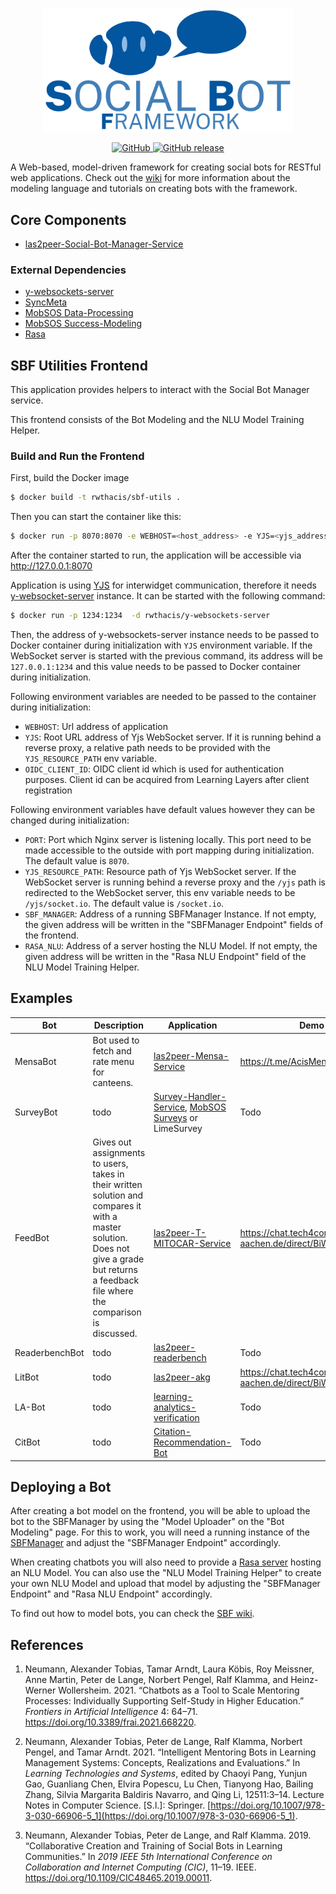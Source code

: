 <p align="center">
  <img src="Logos/sbf-logo.svg" width=400px/>
</p>
<p align="center">
        <a href="https://github.com/rwth-acis/Social-Bot-Framework/blob/master/LICENSE">
            <img alt="GitHub" src="https://img.shields.io/github/license/rwth-acis/Social-Bot-Framework.svg?color=blue">
        </a>
        <a href="https://github.com/rwth-acis/Social-Bot-Framework/releases">
        <img alt="GitHub release" src="https://img.shields.io/github/release/rwth-acis/Social-Bot-Framework.svg">
    </a>
</p>

A Web-based, model-driven framework for creating social bots for RESTful web applications. Check out the [wiki](https://github.com/rwth-acis/Social-Bot-Framework/wiki) for more information about the modeling language and tutorials on creating bots with the framework.

## Core Components

* [las2peer-Social-Bot-Manager-Service](https://github.com/rwth-acis/las2peer-Social-Bot-Manager-Service)

### External Dependencies

* [y-websockets-server](https://github.com/y-js/y-websockets-server)
* [SyncMeta](https://github.com/rwth-acis/syncmeta)
* [MobSOS Data-Processing](https://github.com/rwth-acis/mobsos-data-processing)
* [MobSOS Success-Modeling](https://github.com/rwth-acis/mobsos-success-modeling)
* [Rasa](https://github.com/RasaHQ/rasa.git)

## SBF Utilities Frontend

This application provides helpers to interact with the Social Bot Manager service.

This frontend consists of the Bot Modeling and the NLU Model Training Helper.

### Build and Run the Frontend

First, build the Docker image

```bash
$ docker build -t rwthacis/sbf-utils .
```

Then you can start the container like this:

```bash
$ docker run -p 8070:8070 -e WEBHOST=<host_address> -e YJS=<yjs_address> -e OIDC_CLIENT_ID=<oidc_client_id> -e RASA_NLU=<rasa_server> -e SBF_MANAGER=<sbfmanager_address> -d rwthacis/sbf-utils
```

After the container started to run, the application will be accessible via http://127.0.0.1:8070

Application is using [YJS][yjs-github] for interwidget communication, therefore it needs [y-websocket-server][y-websocket-server] instance. 
It can be started with the following command:

```bash
$ docker run -p 1234:1234  -d rwthacis/y-websockets-server
```

Then, the address of y-websockets-server instance needs to be passed to Docker container during initialization with `YJS` environment variable. If the WebSocket server is started with the previous command, its address will be `127.0.0.1:1234` and this value needs to be passed to Docker container during initialization.


Following environment variables are needed to be passed to the container during initialization:

* `WEBHOST`: Url address of application
* `YJS`: Root URL address of Yjs WebSocket server. If it is running behind a reverse proxy, a relative path needs to be provided with the `YJS_RESOURCE_PATH` env variable.
* `OIDC_CLIENT_ID`: OIDC client id which is used for authentication purposes. Client id can be acquired from Learning Layers after client registration

Following environment variables have default values however they can be changed during initialization:

* `PORT`: Port which Nginx server is listening locally. This port need to be made accessible to the outside with port mapping during initialization. The default value is `8070`.
* `YJS_RESOURCE_PATH`: Resource path of Yjs WebSocket server. If the WebSocket server is running behind a reverse proxy and the `/yjs` path is redirected to the WebSocket server, this env variable needs to be `/yjs/socket.io`. The default value is `/socket.io`.
* `SBF_MANAGER`: Address of a running SBFManager Instance. If not empty, the given address will be written in the "SBFManager Endpoint" fields of the frontend.
* `RASA_NLU`: Address of a server hosting the NLU Model. If not empty, the given address will be written in the "Rasa NLU Endpoint" field of the NLU Model Training Helper.

[yjs-github]: https://github.com/yjs/yjs
[y-websocket-server]: https://github.com/y-js/y-websockets-server


## Examples
| Bot            | Description | Application                                                                                                                                                | Demo |
| -------------- | ----------- | ---------------------------------------------------------------------------------------------------------------------------------------------------------- | ---- |
| MensaBot       | Bot used to fetch and rate menu for canteens. | [las2peer-Mensa-Service](https://github.com/rwth-acis/las2peer-Mensa-Service)                                                                              | https://t.me/AcisMensaBot |
| SurveyBot      | todo        | [Survey-Handler-Service](https://github.com/rwth-acis/Survey-Handler-Service), [MobSOS Surveys](https://github.com/rwth-acis/mobsos-surveys) or LimeSurvey | Todo |
| FeedBot        | Gives out assignments to users, takes in their written solution and compares it with a master solution. Does not give a grade but returns a feedback file where the comparison is discussed. | [las2peer-T-MITOCAR-Service](https://github.com/rwth-acis/las2peer-tmitocar-service)                                                                       | https://chat.tech4comp.dbis.rwth-aachen.de/direct/BiWi-FeedBot |
| ReaderbenchBot | todo        | [las2peer-readerbench](https://github.com/rwth-acis/las2peer-readerbench)                                                                                  | Todo |
| LitBot         | todo   | [las2peer-akg](https://github.com/rwth-acis/las2peer-akg)                                                                                                  | https://chat.tech4comp.dbis.rwth-aachen.de/direct/BiWi-LitBot |
| LA-Bot         | todo        | [learning-analytics-verification](https://github.com/rwth-acis/learning-analytics-verification)                                                            | Todo |
| CitBot         | todo        | [Citation-Recommendation-Bot](https://github.com/rwth-acis/Citation-Recommendation-Bot)                                                                    | Todo |

## Deploying a Bot

After creating a bot model on the frontend, you will be able to upload the bot to the SBFManager by using the "Model Uploader" on the "Bot Modeling" page. For this to work, you will need a running instance of the [SBFManager](https://github.com/rwth-acis/las2peer-Social-Bot-Manager-Service) and adjust the "SBFManager Endpoint" accordingly. 

When creating chatbots you will also need to provide a [Rasa server](https://github.com/RasaHQ/rasa.git) hosting an NLU Model. You can also use the "NLU Model Training Helper" to create your own NLU Model and upload that model by adjusting the "SBFManager Endpoint" and "Rasa NLU Endpoint" accordingly.

To find out how to model bots, you can check the [SBF wiki](https://github.com/rwth-acis/Social-Bot-Framework/wiki). 


## References

1. Neumann, Alexander Tobias, Tamar Arndt, Laura Köbis, Roy Meissner, Anne
Martin, Peter de Lange, Norbert Pengel, Ralf Klamma, and Heinz-Werner
Wollersheim. 2021. “Chatbots as a Tool to Scale Mentoring Processes:
Individually Supporting Self-Study in Higher Education.” *Frontiers in
Artificial Intelligence* 4: 64–71.
<https://doi.org/10.3389/frai.2021.668220>.

2. Neumann, Alexander Tobias, Peter de Lange, Ralf Klamma, Norbert Pengel,
and Tamar Arndt. 2021. “Intelligent Mentoring Bots in Learning
Management Systems: Concepts, Realizations and Evaluations.” In
*Learning Technologies and Systems*, edited by Chaoyi Pang, Yunjun Gao,
Guanliang Chen, Elvira Popescu, Lu Chen, Tianyong Hao, Bailing Zhang,
Silvia Margarita Baldiris Navarro, and Qing Li, 12511:3–14. Lecture
Notes in Computer Science. \[S.l.\]: Springer.
[https://doi.org/10.1007/978-3-030-66906-5_1](https://doi.org/10.1007/978-3-030-66906-5_1).

3. Neumann, Alexander Tobias, Peter de Lange, and Ralf Klamma. 2019.
“Collaborative Creation and Training of Social Bots in Learning
Communities.” In *2019 IEEE 5th International Conference on
Collaboration and Internet Computing (CIC)*, 11–19. IEEE.
<https://doi.org/10.1109/CIC48465.2019.00011>.

